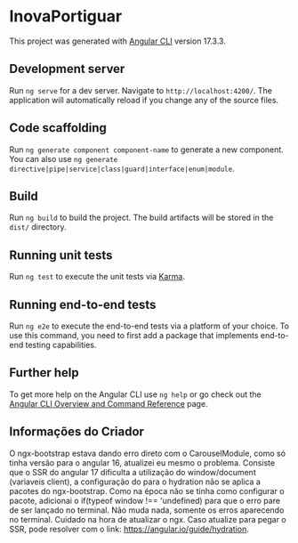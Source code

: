 # InovaPortiguar

This project was generated with [Angular CLI](https://github.com/angular/angular-cli) version 17.3.3.

## Development server

Run `ng serve` for a dev server. Navigate to `http://localhost:4200/`. The application will automatically reload if you change any of the source files.

## Code scaffolding

Run `ng generate component component-name` to generate a new component. You can also use `ng generate directive|pipe|service|class|guard|interface|enum|module`.

## Build

Run `ng build` to build the project. The build artifacts will be stored in the `dist/` directory.

## Running unit tests

Run `ng test` to execute the unit tests via [Karma](https://karma-runner.github.io).

## Running end-to-end tests

Run `ng e2e` to execute the end-to-end tests via a platform of your choice. To use this command, you need to first add a package that implements end-to-end testing capabilities.

## Further help

To get more help on the Angular CLI use `ng help` or go check out the [Angular CLI Overview and Command Reference](https://angular.io/cli) page.

## Informações do Criador

O ngx-bootstrap estava dando erro direto com o CarouselModule, como só tinha versão para o angular 16, atualizei eu mesmo o problema. Consiste que o SSR do angular 17 dificulta a utilização do window/document (variaveis client), a configuração do para o hydration não se aplica a pacotes do ngx-bootstrap. Como na época não se tinha como configurar o pacote, adicionai o if(typeof window !== 'undefined) para que o erro pare de ser lançado no terminal. Não muda nada, somente os erros aparecendo no terminal. Cuidado na hora de atualizar o ngx. Caso atualize para pegar o SSR, pode resolver com o link: https://angular.io/guide/hydration.
